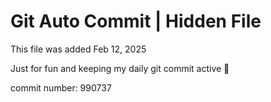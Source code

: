 # Git Auto Commit | Hidden File

This file was added Feb 12, 2025

Just for fun and keeping my daily git commit active 🤪

commit number: 990737
